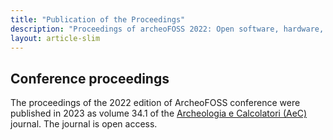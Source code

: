 ```yaml
---
title: "Publication of the Proceedings"
description: "Proceedings of archeoFOSS 2022: Open software, hardware, processes, data and formats in archaeological research"
layout: article-slim
---
```


## Conference proceedings

The proceedings of the 2022 edition of ArcheoFOSS conference were published in 2023 as volume 34.1 of the [Archeologia e Calcolatori (AeC)](http://www.archcalc.cnr.it/journal/idyear.php?IDyear=2023-07-26) journal. The journal is open access.
